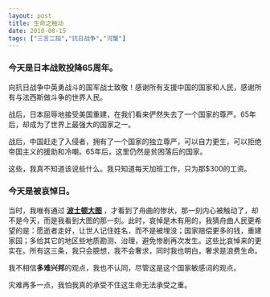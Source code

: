 ```yaml
---
layout: post
title: 生命之触动
date: 2010-08-15
tags: ["三言二拍","抗日战争","河蟹"]
---
```


### 今天是日本战败投降65周年。

向抗日战争中英勇战斗的国军战士致敬！感谢所有支援中国的国家和人民，感谢所有与法西斯做斗争的世界人民。

战后，日本屈辱地接受美国重建，在我们看来俨然失去了一个国家的尊严。65年后，却成为了世界上最强大的国家之一。

战后，中国赶走了入侵者，拥有了一个国家的独立尊严，可以自力更生，可以拒绝帝国主义的援助和冷嘲。65年后，这里仍然是贫困落后的国家。

<!--more-->

这些，我真不知道该说些什么。我只知道每天加班工作，只为那$300的工资。

### 今天是被哀悼日。

当时，我唯有通过 [**波士顿大图**](http://www.boston.com/bigpicture/2010/08/landslides_strike_zhouqu_count.html) ，才看到了舟曲的惨状，那一刻内心被触动了，却不是今天，而是我看到大图的那一刻。此时，哀悼是木有用的，我猜舟曲人民更希望的是：愿逝者走好，让世人记住姓名，而不是被埋没；国家赔偿更多的钱，重建家园；多给其它的地区些地质勘测、治理，避免惨剧再次发生。这些比哀悼来的更实在。所有这三条，我只会臆想，我不会奢求，同时我也明白，奢求是浪费生命。

我不相信**多难兴邦**的观点，我也不认同，尽管这是这个国家敏感词的观点。

灾难再多一点，我怕我真的承受不住这生命无法承受之重。